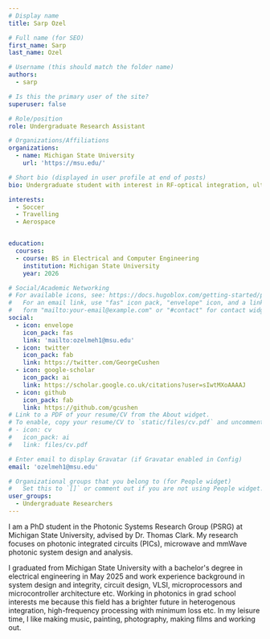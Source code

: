 ```yaml
---
# Display name
title: Sarp Ozel

# Full name (for SEO)
first_name: Sarp
last_name: Ozel

# Username (this should match the folder name)
authors:
  - sarp

# Is this the primary user of the site?
superuser: false

# Role/position
role: Undergraduate Research Assistant 

# Organizations/Affiliations
organizations:
  - name: Michigan State University
    url: 'https://msu.edu/'

# Short bio (displayed in user profile at end of posts)
bio: Undergraduate student with interest in RF-optical integration, ultrafast and nonlinear optics, LIDAR systems, PICs and laser based instrumentation. Current work involves femtosecond pulse characterization, optical system design and experimentation with SDRs. 

interests:
  - Soccer
  - Travelling
  - Aerospace


education:
  courses:
  - course: BS in Electrical and Computer Engineering
    institution: Michigan State University
    year: 2026

# Social/Academic Networking
# For available icons, see: https://docs.hugoblox.com/getting-started/page-builder/#icons
#   For an email link, use "fas" icon pack, "envelope" icon, and a link in the
#   form "mailto:your-email@example.com" or "#contact" for contact widget.
social:
  - icon: envelope
    icon_pack: fas
    link: 'mailto:ozelmeh1@msu.edu' 
  - icon: twitter
    icon_pack: fab
    link: https://twitter.com/GeorgeCushen
  - icon: google-scholar
    icon_pack: ai
    link: https://scholar.google.co.uk/citations?user=sIwtMXoAAAAJ
  - icon: github
    icon_pack: fab
    link: https://github.com/gcushen
# Link to a PDF of your resume/CV from the About widget.
# To enable, copy your resume/CV to `static/files/cv.pdf` and uncomment the lines below.
# - icon: cv
#   icon_pack: ai
#   link: files/cv.pdf

# Enter email to display Gravatar (if Gravatar enabled in Config)
email: 'ozelmeh1@msu.edu'

# Organizational groups that you belong to (for People widget)
#   Set this to `[]` or comment out if you are not using People widget.
user_groups:
  - Undergraduate Researchers
---
```


I am a PhD student in the Photonic Systems Research Group (PSRG) at Michigan State
University, advised by Dr. Thomas Clark. My research focuses on photonic integrated
circuits (PICs), microwave and mmWave photonic system design and analysis.

I graduated from Michigan State University with a bachelor's degree in electrical
engineering in May 2025 and work experience background in system design and integrity,
circuit design, VLSI, microprocessors and microcontroller architecture etc. Working in
photonics in grad school interests me because this field has a brighter future in
heterogenous integration, high-frequency processing with minimum loss etc.
In my leisure time, I like making music, painting, photography, making films and working
out.